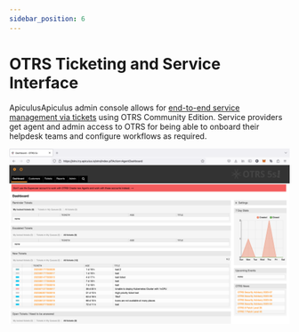 ```yaml
---
sidebar_position: 6
---
```

# OTRS Ticketing and Service Interface

ApiculusApiculus admin console allows for [end-to-end service management via tickets](\docs\Administration\SupportManagement\End-to-endSupportUsingOTRS.md) using OTRS Community Edition. Service providers get agent and admin access to OTRS for being able to onboard their helpdesk teams and configure workflows as required.

![OTRS Ticketing and Service Interface](img/OTRSTicketingandServiceInterface.png)